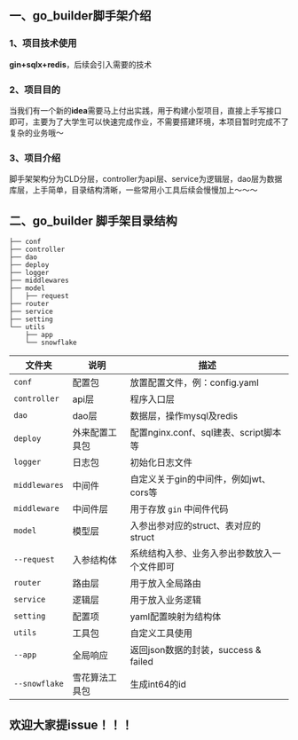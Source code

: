## 一、go_builder脚手架介绍

### 1、项目技术使用

**gin+sqlx+redis**，后续会引入需要的技术

### 2、项目目的

当我们有一个新的**idea**需要马上付出实践，用于构建小型项目，直接上手写接口即可，主要为了大学生可以快速完成作业，不需要搭建环境，本项目暂时完成不了复杂的业务哦～

### 3、项目介绍

脚手架架构分为CLD分层，controller为api层、service为逻辑层，dao层为数据库层，上手简单，目录结构清晰，一些常用小工具后续会慢慢加上～～～

## 二、go_builder 脚手架目录结构

```shell
├── conf
├── controller
├── dao
├── deploy
├── logger
├── middlewares
├── model
│   ├── request
├── router
├── service
├── setting
└── utils
    ├── app
    └── snowflake
```



| 文件夹        | 说明           | 描述                                         |
| ------------- | -------------- | -------------------------------------------- |
| `conf`        | 配置包         | 放置配置文件，例：config.yaml                |
| `controller`  | api层          | 程序入口层                                   |
| `dao`         | dao层          | 数据层，操作mysql及redis                     |
| `deploy`      | 外来配置工具包 | 配置nginx.conf、sql建表、script脚本等        |
| `logger`      | 日志包         | 初始化日志文件                               |
| `middlewares` | 中间件         | 自定义关于gin的中间件，例如jwt、cors等       |
| `middleware`  | 中间件层       | 用于存放 `gin` 中间件代码                    |
| `model`       | 模型层         | 入参出参对应的struct、表对应的struct         |
| `--request`   | 入参结构体     | 系统结构入参、业务入参出参数放入一个文件即可 |
| `router`      | 路由层         | 用于放入全局路由                             |
| `service`     | 逻辑层         | 用于放入业务逻辑                             |
| `setting`     | 配置项         | yaml配置映射为结构体                         |
| `utils`       | 工具包         | 自定义工具使用                               |
| `--app`       | 全局响应       | 返回json数据的封装，success & failed         |
| `--snowflake` | 雪花算法工具包 | 生成int64的id                                |

## 欢迎大家提issue！！！